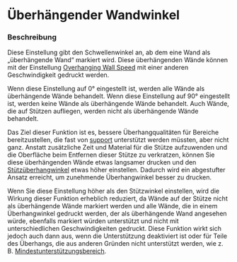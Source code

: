 Überhängender Wandwinkel
====
### **Beschreibung**
Diese Einstellung gibt den Schwellenwinkel an, ab dem eine Wand als „überhängende Wand“ markiert wird. Diese überhängenden Wände können mit der Einstellung [Overhanging Wall Speed](wall_overhang_speed_factor.md) mit einer anderen Geschwindigkeit gedruckt werden.

Wenn diese Einstellung auf 0° eingestellt ist, werden alle Wände als überhängende Wände behandelt. Wenn diese Einstellung auf 90° eingestellt ist, werden keine Wände als überhängende Wände behandelt. Auch Wände, die auf Stützen aufliegen, werden nicht als überhängende Wände behandelt.

Das Ziel dieser Funktion ist es, bessere Überhangqualitäten für Bereiche bereitzustellen, die fast von [support](../support/support_enable.md) unterstützt werden müssten, aber nicht ganz. Anstatt zusätzliche Zeit und Material für die Stütze aufzuwenden und die Oberfläche beim Entfernen dieser Stütze zu verkratzen, können Sie diese überhängenden Wände etwas langsamer drucken und den [Stützüberhangwinkel](../support/support_angle.md) etwas höher einstellen. Dadurch wird ein abgestufter Ansatz erreicht, um zunehmende Überhangwinkel besser zu drucken.

Wenn Sie diese Einstellung höher als den Stützwinkel einstellen, wird die Wirkung dieser Funktion erheblich reduziert, da Wände auf der Stütze nicht als überhängende Wände markiert werden und alle Wände, die in einem Überhangwinkel gedruckt werden, der als überhängende Wand angesehen würde, ebenfalls markiert würden unterstützt und nicht mit unterschiedlichen Geschwindigkeiten gedruckt. Diese Funktion wirkt sich jedoch auch dann aus, wenn die Unterstützung deaktiviert ist oder für Teile des Überhangs, die aus anderen Gründen nicht unterstützt werden, wie z. B. [Mindestunterstützungsbereich](../support_adv/minimum_support_area.md).